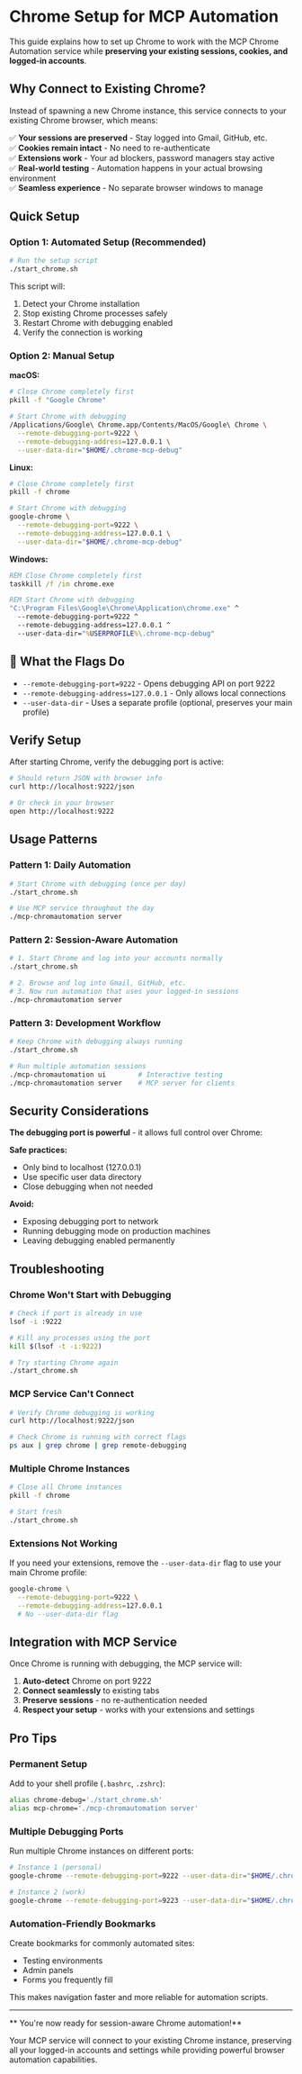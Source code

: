 # Chrome Setup for MCP Automation

This guide explains how to set up Chrome to work with the MCP Chrome Automation service while **preserving your existing sessions, cookies, and logged-in accounts**.

## Why Connect to Existing Chrome?

Instead of spawning a new Chrome instance, this service connects to your existing Chrome browser, which means:

✅ **Your sessions are preserved** - Stay logged into Gmail, GitHub, etc.  
✅ **Cookies remain intact** - No need to re-authenticate  
✅ **Extensions work** - Your ad blockers, password managers stay active  
✅ **Real-world testing** - Automation happens in your actual browsing environment  
✅ **Seamless experience** - No separate browser windows to manage  

## Quick Setup

### Option 1: Automated Setup (Recommended)

```bash
# Run the setup script
./start_chrome.sh
```

This script will:
1. Detect your Chrome installation
2. Stop existing Chrome processes safely
3. Restart Chrome with debugging enabled
4. Verify the connection is working

### Option 2: Manual Setup

**macOS:**
```bash
# Close Chrome completely first
pkill -f "Google Chrome"

# Start Chrome with debugging
/Applications/Google\ Chrome.app/Contents/MacOS/Google\ Chrome \
  --remote-debugging-port=9222 \
  --remote-debugging-address=127.0.0.1 \
  --user-data-dir="$HOME/.chrome-mcp-debug"
```

**Linux:**
```bash
# Close Chrome completely first
pkill -f chrome

# Start Chrome with debugging
google-chrome \
  --remote-debugging-port=9222 \
  --remote-debugging-address=127.0.0.1 \
  --user-data-dir="$HOME/.chrome-mcp-debug"
```

**Windows:**
```cmd
REM Close Chrome completely first
taskkill /f /im chrome.exe

REM Start Chrome with debugging
"C:\Program Files\Google\Chrome\Application\chrome.exe" ^
  --remote-debugging-port=9222 ^
  --remote-debugging-address=127.0.0.1 ^
  --user-data-dir="%USERPROFILE%\.chrome-mcp-debug"
```

## 🔧 What the Flags Do

- `--remote-debugging-port=9222` - Opens debugging API on port 9222
- `--remote-debugging-address=127.0.0.1` - Only allows local connections
- `--user-data-dir` - Uses a separate profile (optional, preserves your main profile)

## Verify Setup

After starting Chrome, verify the debugging port is active:

```bash
# Should return JSON with browser info
curl http://localhost:9222/json

# Or check in your browser
open http://localhost:9222
```

## Usage Patterns

### Pattern 1: Daily Automation
```bash
# Start Chrome with debugging (once per day)
./start_chrome.sh

# Use MCP service throughout the day
./mcp-chromautomation server
```

### Pattern 2: Session-Aware Automation
```bash
# 1. Start Chrome and log into your accounts normally
./start_chrome.sh

# 2. Browse and log into Gmail, GitHub, etc.
# 3. Now run automation that uses your logged-in sessions
./mcp-chromautomation server
```

### Pattern 3: Development Workflow
```bash
# Keep Chrome with debugging always running
./start_chrome.sh

# Run multiple automation sessions
./mcp-chromautomation ui        # Interactive testing
./mcp-chromautomation server    # MCP server for clients
```

## Security Considerations

**The debugging port is powerful** - it allows full control over Chrome:

**Safe practices:**
- Only bind to localhost (127.0.0.1)
- Use specific user data directory
- Close debugging when not needed

**Avoid:**
- Exposing debugging port to network
- Running debugging mode on production machines
- Leaving debugging enabled permanently

## Troubleshooting

### Chrome Won't Start with Debugging
```bash
# Check if port is already in use
lsof -i :9222

# Kill any processes using the port
kill $(lsof -t -i:9222)

# Try starting Chrome again
./start_chrome.sh
```

### MCP Service Can't Connect
```bash
# Verify Chrome debugging is working
curl http://localhost:9222/json

# Check Chrome is running with correct flags
ps aux | grep chrome | grep remote-debugging
```

### Multiple Chrome Instances
```bash
# Close all Chrome instances
pkill -f chrome

# Start fresh
./start_chrome.sh
```

### Extensions Not Working
If you need your extensions, remove the `--user-data-dir` flag to use your main Chrome profile:

```bash
google-chrome \
  --remote-debugging-port=9222 \
  --remote-debugging-address=127.0.0.1
  # No --user-data-dir flag
```

## Integration with MCP Service

Once Chrome is running with debugging, the MCP service will:

1. **Auto-detect** Chrome on port 9222
2. **Connect seamlessly** to existing tabs
3. **Preserve sessions** - no re-authentication needed
4. **Respect your setup** - works with your extensions and settings

## Pro Tips

### Permanent Setup
Add to your shell profile (`.bashrc`, `.zshrc`):
```bash
alias chrome-debug='./start_chrome.sh'
alias mcp-chrome='./mcp-chromautomation server'
```

### Multiple Debugging Ports
Run multiple Chrome instances on different ports:
```bash
# Instance 1 (personal)
google-chrome --remote-debugging-port=9222 --user-data-dir="$HOME/.chrome-personal"

# Instance 2 (work)  
google-chrome --remote-debugging-port=9223 --user-data-dir="$HOME/.chrome-work"
```

### Automation-Friendly Bookmarks
Create bookmarks for commonly automated sites:
- Testing environments
- Admin panels  
- Forms you frequently fill

This makes navigation faster and more reliable for automation scripts.

---

** You're now ready for session-aware Chrome automation!**

Your MCP service will connect to your existing Chrome instance, preserving all your logged-in accounts and settings while providing powerful browser automation capabilities.
